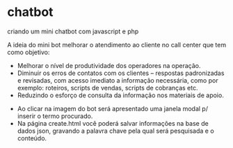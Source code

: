# chatbot

criando um mini chatbot com javascript e php

A ideia do mini bot melhorar o atendimento ao cliente no call center que tem como objetivo:

- Melhorar o nível de produtividade dos operadores na operação.
- Diminuir os erros de contatos com os clientes – respostas padronizadas e revisadas, com acesso imediato a informação necessária, como por exemplo: roteiros, scripts de vendas, scripts de cobranças etc.
- Reduzindo o esforço de consulta da informação nos materiais de apoio.

* Ao clicar na imagem do bot será apresentado uma janela modal p/ inserir o termo procurado.
* Na página create.html você poderá salvar informações na base de dados json, gravando a palavra chave pela qual será
  pesquisada e o conteúdo.
